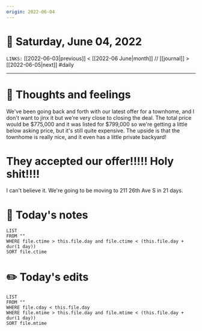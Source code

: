 ```yaml
---
origin: 2022-06-04
---
```

# 📅 Saturday, June 04, 2022
`LINKS:` [[2022-06-03|previous]] < [[2022-06 June|month]] // [[journal]] > [[2022-06-05|next]] 
#daily

---
# 💭 Thoughts and feelings
We've been going back and forth with our latest offer for a townhome, and I don't want to jinx it but we're very close to closing the deal. The total price would be $775,000 and it was listed for $799,000 so we're getting a little below asking price, but it's still quite expensive. The upside is that the townhome is really nice, and it even has a little private backyard!

# They accepted our offer!!!!! Holy shit!!!!
I can't believe it. We're going to be moving to 211 26th Ave S in 21 days. 

# 📝 Today's notes
```dataview
LIST 
FROM ""
WHERE file.ctime > this.file.day and file.ctime < (this.file.day + dur(1 day))
SORT file.ctime
```
# ✏️ Today's edits
```dataview
LIST
FROM ""
WHERE file.cday < this.file.day
WHERE file.mtime > this.file.day and file.mtime < (this.file.day + dur(1 day))
SORT file.mtime
```